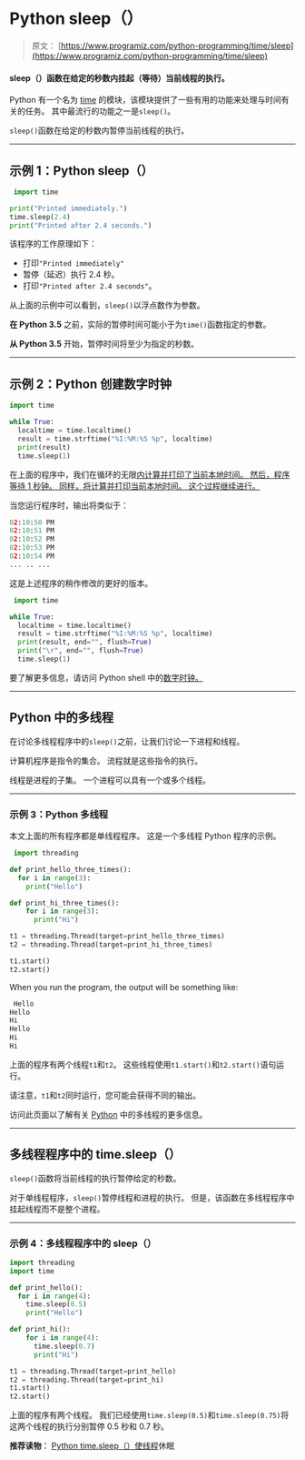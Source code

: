 # Python sleep（）

> 原文： [https://www.programiz.com/python-programming/time/sleep](https://www.programiz.com/python-programming/time/sleep)

#### sleep（）函数在给定的秒数内挂起（等待）当前线程的执行。

Python 有一个名为 [time](/python-programming/time "Python time Module") 的模块，该模块提供了一些有用的功能来处理与时间有关的任务。 其中最流行的功能之一是`sleep()`。

`sleep()`函数在给定的秒数内暂停当前线程的执行。

* * *

## 示例 1：Python sleep（）

```py
 import time

print("Printed immediately.")
time.sleep(2.4)
print("Printed after 2.4 seconds.") 
```

该程序的工作原理如下：

*   打印`"Printed immediately"`
*   暂停（延迟）执行 2.4 秒。
*   打印`"Printed after 2.4 seconds"`。

从上面的示例中可以看到，`sleep()`以浮点数作为参数。

**在 Python 3.5** 之前，实际的暂停时间可能小于为`time()`函数指定的参数。

**从 Python 3.5** 开始，暂停时间将至少为指定的秒数。

* * *

## 示例 2：Python 创建数字时钟

```py
import time

while True:
  localtime = time.localtime()
  result = time.strftime("%I:%M:%S %p", localtime)
  print(result)
  time.sleep(1) 
```

在上面的程序中，我们在循环的无限[内计算并打印了当前本地时间。 然后，程序等待 1 秒钟。 同样，将计算并打印当前本地时间。 这个过程继续进行。](/python-programming/while-loop)

当您运行程序时，输出将类似于：

```py
02:10:50 PM
02:10:51 PM
02:10:52 PM
02:10:53 PM
02:10:54 PM
... .. ...
```

这是上述程序的稍作修改的更好的版本。

```py
 import time

while True:
  localtime = time.localtime()
  result = time.strftime("%I:%M:%S %p", localtime)
  print(result, end="", flush=True)
  print("\r", end="", flush=True)
  time.sleep(1) 
```

要了解更多信息，请访问 Python shell 中的[数字时钟。](https://stackoverflow.com/questions/37515587/run-a-basic-digital-clock-in-the-python-shell)

* * *

## Python 中的多线程

在讨论多线程程序中的`sleep()`之前，让我们讨论一下进程和线程。

计算机程序是指令的集合。 流程就是这些指令的执行。

线程是进程的子集。 一个进程可以具有一个或多个线程。

* * *

### 示例 3：Python 多线程

本文上面的所有程序都是单线程程序。 这是一个多线程 Python 程序的示例。

```py
 import threading 

def print_hello_three_times():
  for i in range(3):
    print("Hello")

def print_hi_three_times(): 
    for i in range(3): 
      print("Hi") 

t1 = threading.Thread(target=print_hello_three_times)  
t2 = threading.Thread(target=print_hi_three_times)  

t1.start()
t2.start() 
```

When you run the program, the output will be something like:

```py
 Hello
Hello
Hi
Hello
Hi
Hi 
```

上面的程序有两个线程`t1`和`t2`。 这些线程使用`t1.start()`和`t2.start()`语句运行。

请注意，`t1`和`t2`同时运行，您可能会获得不同的输出。

访问此页面以了解有关 [Python](https://stackoverflow.com/questions/2846653/how-to-use-threading-in-python) 中的多线程的更多信息。

* * *

## 多线程程序中的  time.sleep（）

`sleep()`函数将当前线程的执行暂停给定的秒数。

对于单线程程序，`sleep()`暂停线程和进程的执行。 但是，该函数在多线程程序中挂起线程而不是整个进程。

* * *

### 示例 4：多线程程序中的 sleep（）

```py
import threading 
import time

def print_hello():
  for i in range(4):
    time.sleep(0.5)
    print("Hello")

def print_hi(): 
    for i in range(4): 
      time.sleep(0.7)
      print("Hi") 

t1 = threading.Thread(target=print_hello)  
t2 = threading.Thread(target=print_hi)  
t1.start()
t2.start()
```

上面的程序有两个线程。 我们已经使用`time.sleep(0.5)`和`time.sleep(0.75)`将这两个线程的执行分别暂停 0.5 秒和 0.7 秒。

**推荐读物**： [Python time.sleep（）使线程](https://stackoverflow.com/questions/92928/time-sleep-sleeps-thread-or-process)休眠